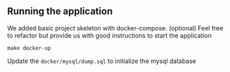## Running the application
We added basic project skeleton with docker-compose. (optional)
Feel free to refactor but provide us with good instructions to start the application
```
make docker-up
```

Update the `docker/mysql/dump.sql` to initialize the mysql database

